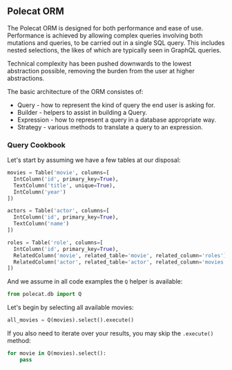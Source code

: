 ## Polecat ORM

The Polecat ORM is designed for both performance and ease of
use. Performance is achieved by allowing complex queries involving
both mutations and queries, to be carried out in a single SQL
query. This includes nested selections, the likes of which are
typically seen in GraphQL queries.

Technical complexity has been pushed downwards to the lowest
abstraction possible, removing the burden from the user at higher
abstractions.

The basic architecture of the ORM consistes of:

 * Query - how to represent the kind of query the end user is asking for.
 * Builder - helpers to assist in building a Query.
 * Expression - how to represent a query in a database appropriate way.
 * Strategy - various methods to translate a query to an expression.

### Query Cookbook

Let's start by assuming we have a few tables at our disposal:

```python
movies = Table('movie', columns=[
  IntColumn('id', primary_key=True),
  TextColumn('title', unique=True),
  IntColumn('year')
])

actors = Table('actor', columns=[
  IntColumn('id', primary_key=True),
  TextColumn('name')
])

roles = Table('role', columns=[
  IntColumn('id', primary_key=True),
  RelatedColumn('movie', related_table='movie', related_column='roles'),
  RelatedColumn('actor', related_table='actor', related_column='movies')
])
```

And we assume in all code examples the `Q` helper is available:

```python
from polecat.db import Q
```

Let's begin by selecting all available movies:

```python
all_movies = Q(movies).select().execute()
```

If you also need to iterate over your results, you may skip the `.execute()` method:

```python
for movie in Q(movies).select():
    pass
```

